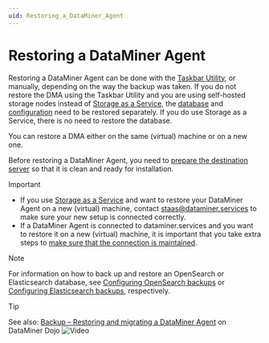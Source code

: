 ```yaml
---
uid: Restoring_a_DataMiner_Agent
---
```


# Restoring a DataMiner Agent

Restoring a DataMiner Agent can be done with the [Taskbar Utility](xref:Restoring_a_DMA_using_the_DataMiner_Taskbar_Utility), or manually, depending on the way the backup was taken. If you do not restore the DMA using the Taskbar Utility and you are using self-hosted storage nodes instead of [Storage as a Service](xref:STaaS), the [database](xref:Restoring_the_database_only) and [configuration](xref:Restoring_the_DMA_configuration_only) need to be restored separately. If you do use Storage as a Service, there is no need to restore the database.

You can restore a DMA either on the same (virtual) machine or on a new one.

Before restoring a DataMiner Agent, you need to [prepare the destination server](xref:Preparing_the_destination_server_for_a_DMA_restoration) so that it is clean and ready for installation.

> [!IMPORTANT]
>
> - If you use [Storage as a Service](xref:STaaS) and want to restore your DataMiner Agent on a new (virtual) machine, contact <staas@dataminer.services> to make sure your new setup is connected correctly.
> - If a DataMiner Agent is connected to dataminer.services and you want to restore it on a new (virtual) machine, it is important that you take extra steps to [make sure that the connection is maintained](xref:Maintaining_cloud_connection_when_restoring).

> [!NOTE]
> For information on how to back up and restore an OpenSearch or Elasticsearch database, see [Configuring OpenSearch backups](xref:Configuring_OpenSearch_Backups) or [Configuring Elasticsearch backups](xref:Configuring_Elasticsearch_backups), respectively.

> [!TIP]
> See also: [Backup – Restoring and migrating a DataMiner Agent](https://community.dataminer.services/video/backup-restoring-and-migrating-a-dataminer-agent/) on DataMiner Dojo ![Video](~/user-guide/images/video_Duo.png)

